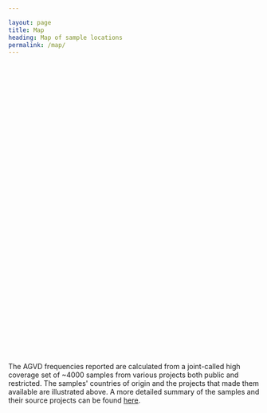 ```yaml
---

layout: page
title: Map
heading: Map of sample locations
permalink: /map/
---
```


<html>
<head>
    <title>Source locations of samples within AGVD</title>
    <link rel="stylesheet" href="https://unpkg.com/leaflet/dist/leaflet.css" />
    <style>
        #map {
            height: 600px;
            width: 800px;
        }
    </style>
</head>
<body>
    <div id="map"></div>
    <script src="https://unpkg.com/leaflet/dist/leaflet.js"></script>
    <script>
        var map = L.map('map').setView([0, 0], 2);
        L.tileLayer('https://tiles.stadiamaps.com/tiles/stamen_terrain_background/{z}/{x}/{y}{r}.{ext}', {
	        minZoom: 2, 
	        maxZoom: 6,
	        attribution: '&copy; <a href="https://www.stadiamaps.com/" target="_blank">Stadia Maps</a> &copy; <a href="https://www.stamen.com/" target="_blank">Stamen Design</a> &copy; <a href="https://openmaptiles.org/" target="_blank">OpenMapTiles</a> &copy; <a href="https://www.openstreetmap.org/copyright">OpenStreetMap</a> contributors',
	        ext: 'png'
        }).addTo(map);
    </script>
    The AGVD frequencies reported are calculated from a joint-called high coverage set of ~4000 samples from various projects both public and restricted. The samples' countries of origin and the projects that made them available are illustrated above. A more detailed summary of the samples and their source projects can be found <a href="summaries.html">here</a>.
</body>
</html>